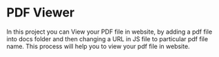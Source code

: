 # PDF Viewer

In this project you can View your PDF file in website, by adding a pdf file into
docs folder and then changing a URL in JS file to particular pdf file name.
This process will help you to view your pdf file in website. 